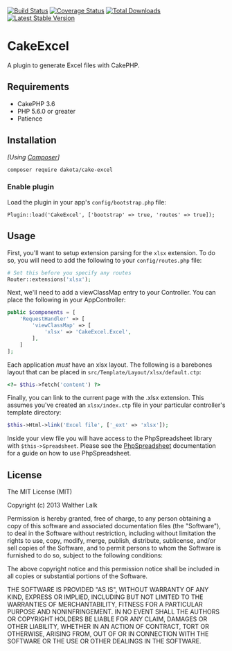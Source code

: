 [![Build Status](https://img.shields.io/travis/dakota/CakeExcel/master.svg?style=flat-square)](https://travis-ci.org/dakota/CakeExcel)
[![Coverage Status](https://img.shields.io/coveralls/dakota/CakeExcel.svg?style=flat-square)](https://coveralls.io/r/dakota/CakeExcel?branch=master)
[![Total Downloads](https://img.shields.io/packagist/dt/dakota/cake-excel.svg?style=flat-square)](https://packagist.org/packages/dakota/cake-excel)
[![Latest Stable Version](https://img.shields.io/packagist/v/dakota/cake-excel.svg?style=flat-square)](https://packagist.org/packages/dakota/cake-excel)

# CakeExcel

A plugin to generate Excel files with CakePHP.

## Requirements

* CakePHP 3.6
* PHP 5.6.0 or greater
* Patience

## Installation

_[Using [Composer](http://getcomposer.org/)]_

```
composer require dakota/cake-excel
```

### Enable plugin

Load the plugin in your app's `config/bootstrap.php` file:

    Plugin::load('CakeExcel', ['bootstrap' => true, 'routes' => true]);

## Usage

First, you'll want to setup extension parsing for the `xlsx` extension. To do so, you will need to add the following to your `config/routes.php` file:

```php
# Set this before you specify any routes
Router::extensions('xlsx');
```

Next, we'll need to add a viewClassMap entry to your Controller. You can place the following in your AppController:

```php
public $components = [
    'RequestHandler' => [
        'viewClassMap' => [
            'xlsx' => 'CakeExcel.Excel',
        ],
    ]
];
```

Each application *must* have an xlsx layout. The following is a barebones layout that can be placed in `src/Template/Layout/xlsx/default.ctp`:

```php
<?= $this->fetch('content') ?>
```

Finally, you can link to the current page with the .xlsx extension. This assumes you've created an `xlsx/index.ctp` file in your particular controller's template directory:

```php
$this->Html->link('Excel file', ['_ext' => 'xlsx']);
```

Inside your view file you will have access to the PhpSpreadsheet library with `$this->Spreadsheet`. Please see the [PhpSpreadsheet](https://github.com/PHPOffice/phpspreadsheet) documentation for a guide on how to use PhpSpreadsheet.

## License

The MIT License (MIT)

Copyright (c) 2013 Walther Lalk

Permission is hereby granted, free of charge, to any person obtaining a copy
of this software and associated documentation files (the "Software"), to deal
in the Software without restriction, including without limitation the rights
to use, copy, modify, merge, publish, distribute, sublicense, and/or sell
copies of the Software, and to permit persons to whom the Software is
furnished to do so, subject to the following conditions:

The above copyright notice and this permission notice shall be included in
all copies or substantial portions of the Software.

THE SOFTWARE IS PROVIDED "AS IS", WITHOUT WARRANTY OF ANY KIND, EXPRESS OR
IMPLIED, INCLUDING BUT NOT LIMITED TO THE WARRANTIES OF MERCHANTABILITY,
FITNESS FOR A PARTICULAR PURPOSE AND NONINFRINGEMENT. IN NO EVENT SHALL THE
AUTHORS OR COPYRIGHT HOLDERS BE LIABLE FOR ANY CLAIM, DAMAGES OR OTHER
LIABILITY, WHETHER IN AN ACTION OF CONTRACT, TORT OR OTHERWISE, ARISING FROM,
OUT OF OR IN CONNECTION WITH THE SOFTWARE OR THE USE OR OTHER DEALINGS IN
THE SOFTWARE.
